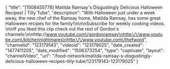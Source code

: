 {
    "title": "[1508455778] Matilda Ramsay's Disgustingly Delicious Halloween Recipes! | Tilly Tube",
    "description": "With Halloween just under a week away, the new chef of the Ramsay home, Matilda Ramsay, has some great Halloween recipes for the family!\n\n\nSubscribe for weekly cooking videos. \n\nIf you liked this clip check out the rest of Gordon's channels:\n\nhttp:\/\/www.youtube.com\/gordonramsay\nhttp:\/\/www.youtube.com\/kitchennightmares\nhttp:\/\/www.youtube.com\/thefword",
    "channelid": "123179143",
    "videoid": "123179025",
    "date_created": "1477411205",
    "date_modified": "1508373254",
    "type": "captivate",
    "layout": "channelVideo",
    "url": "\/food-network\/matilda-ramsay-s-disgustingly-delicious-halloween-recipes-tilly-tube\/123179143-123179025"
}